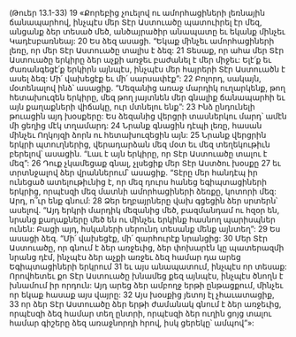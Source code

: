 (Թուեր 13.1-33)
19 «Քորեբից չուելով ու ամորհացիների լեռնային ճանապարհով, ինչպէս մեր Տէր Աստուածը պատուիրել էր մեզ, անցանք ձեր տեսած մեծ, անծայրածիր անապատը եւ եկանք մինչեւ Կադէսբառնեայ: 20 Ես ձեզ ասացի. “Եկաք մինչեւ ամորհացիների լեռը, որ մեր Տէր Աստուածը տալիս է ձեզ: 21 Տեսաք, որ ահա մեր Տէր Աստուածը երկիրը ձեր աչքի առջեւ բաժանել է մեր միջեւ: Ելէ՛ք եւ ժառանգեցէ՛ք երկիրն այնպէս, ինչպէս մեր հայրերի Տէր Աստուածն է ասել ձեզ: Մի՛ վախեցէք եւ մի՛ սարսափէք”:
22 Բոլորդ, սակայն, մօտենալով ինձ՝ ասացիք. “Մեզանից առաջ մարդիկ ուղարկենք, թող հետախուզեն երկիրը, մեզ թող յայտնեն մեր գնալիք ճանապարհի եւ այն քաղաքների վիճակը, ուր մտնելու ենք”: 23 Ինձ ընդունելի թուացին այդ խօսքերը: Ես ձեզանից վերցրի տասներկու մարդ՝ ամէն մի ցեղից մէկ տղամարդ: 24 Նրանք գնացին դէպի լեռը, հասան մինչեւ Ողկոյզի ձորն ու հետախուզեցին այն: 25 Նրանք վերցրին երկրի պտուղներից, վերադարձան մեզ մօտ եւ մեզ տեղեկութիւն բերելով՝ ասացին. “Լաւ է այն երկիրը, որ Տէր Աստուածը տալու է մեզ”: 26 Դուք չկամեցաք գնալ, չլսեցիք մեր Տէր Աստծու խօսքը 27 եւ տրտնջալով ձեր վրաններում՝ ասացիք. “Տէրը մեր հանդէպ իր ունեցած ատելութիւնից է, որ մեզ դուրս հանեց եգիպտացիների երկրից, որպէսզի մեզ մատնի ամորհացիների ձեռքը, կոտորի մեզ: Արդ, ո՞ւր ենք գնում: 28 Ձեր եղբայրները վախ գցեցին ձեր սրտերն՝ ասելով. “Այդ երկրի մարդիկ մեզանից մեծ, բազմանդամ ու հզօր են, նրանց քաղաքները մեծ են ու մինչեւ երկինք հասնող պարիսպներ ունեն: Բացի այդ, հսկաների սերունդ տեսանք մենք այնտեղ”: 29 Ես ասացի ձեզ. “Մի՛ վախեցէք, մի՛ զարհուրէք նրանցից: 30 Մեր Տէր Աստուածը, որ գնում է ձեր առջեւից, ձեր փոխարէն կը պատերազմի նրանց դէմ, ինչպէս ձեր աչքի առջեւ ձեզ համար դա արեց Եգիպտացիների երկրում 31 եւ այս անապատում, ինչպէս որ տեսաք: Որովհետեւ քո Տէր Աստուածը խնամեց քեզ այնպէս, ինչպէս ծնողն է խնամում իր որդուն: Այդ արեց ձեր ամբողջ երթի ընթացքում, մինչեւ որ եկաք հասաք այս վայրը: 32 Այս խօսքից յետոյ էլ չհաւատացիք, 33 որ ձեր Տէր Աստուածը ձեր երթի ժամանակ գնում է ձեր առջեւից, որպէսզի ձեզ համար տեղ ընտրի, որպէսզի ձեր ուղին ցոյց տալու համար գիշերը ձեզ առաջնորդի հրով, իսկ ցերեկը՝ ամպով”»:
